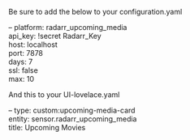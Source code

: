 Be sure to add the below to your configuration.yaml

  &ndash; platform: radarr_upcoming_media  
      api_key: !secret Radarr_Key  
      host: localhost  
      port: 7878  
      days: 7  
      ssl: false  
      max: 10  

      
And this to your UI-lovelace.yaml  

&ndash; type: custom:upcoming-media-card  
  entity: sensor.radarr_upcoming_media  
  title: Upcoming Movies  
